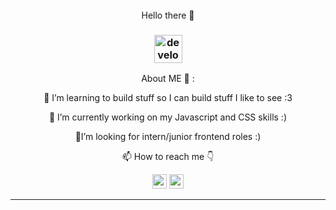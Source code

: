<div align="center">
</br> Hello there 👋


###  <img src="/images/Developer.gif" alt="developer gif"  height="45px">
<div align="center"> About ME 💬 :
<p align="center">🌱 I’m learning to build stuff so I can build stuff I like to see :3
<br>
<p align="center"> 🔭 I’m currently working on my Javascript and CSS skills :)
<br>
<p align="center"> 👯I’m looking for intern/junior frontend roles :)
 <br>
 
  📫 How to reach me 👇
</p>
<p align="center"> <a href="https://www.linkedin.com/in/suwaibat-suleiman-502322246/"><img src="https://img.shields.io/badge/linkedin-%230077B5.svg?&style=for-the-badge&logo=linkedin&logoColor=white" height=23></a> <a href="suleimansuwaibat@gmail.com"><img src="https://img.shields.io/badge/Gmail-D14836?style=for-the-badge&logo=gmail&logoColor=white" height=23<></a> </p>
<hr>
<!--
**Susu-spec/Susu-spec** is a ✨ _special_ ✨ repository because its `README.md` (this file) appears on your GitHub profile.



